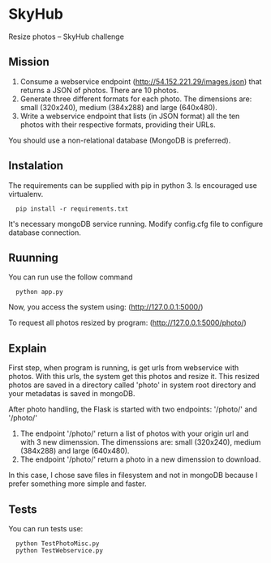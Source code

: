 # SkyHub

Resize photos – SkyHub challenge

## Mission
1. Consume a webservice endpoint (http://54.152.221.29/images.json) that returns a JSON of
photos. There are 10 photos.
2. Generate three different formats for each photo. The dimensions are: small (320x240),
medium (384x288) and large (640x480).
3. Write a webservice endpoint that lists (in JSON format) all the ten photos with their
respective formats, providing their URLs.

You should use a non-relational database (MongoDB is preferred).


## Instalation 
The requirements can be supplied with pip in python 3. Is encouraged use virtualenv.
```
  pip install -r requirements.txt
```
It's necessary mongoDB service running. Modify config.cfg file to configure database connection.


## Ruunning
You can run use the follow command
```
  python app.py
```
Now, you access the system using: (http://127.0.0.1:5000/)

To request all photos resized by program: (http://127.0.0.1:5000/photo/)

## Explain
First step, when program is running, is get urls from webservice with photos. With this urls, the system get this photos and resize it. This resized photos are saved in a directory called 'photo' in system root directory and your metadatas is saved in mongoDB. 

After photo handling, the Flask is started with two endpoints: '/photo/' and '/photo/<name>'

1. The endpoint '/photo/' return a list of photos with your origin url and with 3 new dimenssion. 
The dimenssions are:  small (320x240), medium (384x288) and large (640x480).
2. The endpoint '/photo/<name>' return a photo in a new dimenssion to download.

In this case, I chose save files in filesystem and not in mongoDB because I prefer something more simple and faster. 

## Tests

You can run tests use:
```
  python TestPhotoMisc.py
  python TestWebservice.py
```
